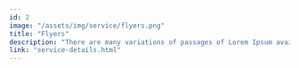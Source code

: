 ```yaml
---
id: 2
image: "/assets/img/service/flyers.png"
title: "Flyers"
description: "There are many variations of passages of Lorem Ipsum available, but the majority have suffered. There are many variations"
link: "service-details.html"
---
```

